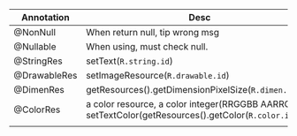| Annotation   | Desc                                                                                                       |
| ------------ | ---------------------------------------------------------------------------------------------------------- |
| @NonNull     | When return null, tip wrong msg                                                                            |
| @Nullable    | When using, must check null.                                                                               |
| @StringRes   | setText(`R.string.id`)                                                                                     |
| @DrawableRes | setImageResource(`R.drawable.id`)                                                                          |
| @DimenRes    | getResources().getDimensionPixelSize(`R.dimen.resId`)                                                      |
| @ColorRes    | a color resource, a color integer(RRGGBB AARRGGBB)</br>setTextColor(getResources().getColor(`R.color.id`)) |
|              |                                                                                                            |
